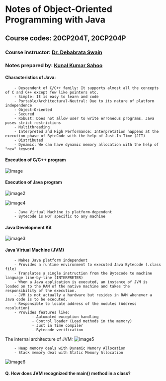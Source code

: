 # Notes of Object-Oriented Programming with Java
## Course codes: 20CP204T, 20CP204P

### Course instructor: [Dr. Debabrata Swain](https://www.linkedin.com/in/dr-debabrata-swain-44980636/)
### Notes prepared by: [Kunal Kumar Sahoo](https://www.linkedin.com/in/kunal-kumar-sahoo/)

#### Characteristics of Java:
        - Descendent of C/C++ family: It supports almost all the concepts of C and C++ except few like pointers etc.
        - Simple: It is easy to learn and code
        - Portable/Architectural-Neutral: Due to its nature of platform independence
        - Object-Oriented
        - Secured
        - Robust: Does not allow user to write erroneous programs. Java poses strict restrictions
        - Multithreading
        - Interpreted and High Performance: Interpretation happens at the execution phase of ByteCode with the help of Just-In Time (JIT)
        - Distributed
        - Dynamic: We can have dynamic memory allocation with the help of "new" keyword

#### Execution of C/C++ program
![Image](http://www.btechsmartclass.com/c_programming/cp_images/program-execution-process.png)

#### Execution of Java program
![image2](http://www.btechsmartclass.com/java/java_images/Execution_of_Java_Program.jpg)

![image4](https://www.softwaretestinghelp.com/wp-content/qa/uploads/2020/02/Flow-of-a-Java-program.png)


        - Java Virtual Machine is platform-dependent
        - Bytecode is NOT specific to any machine

#### Java Development Kit
![image3](https://www.softwaretestinghelp.com/wp-content/qa/uploads/2020/02/All-Java-components-Diagram.png)

#### Java Virtual Machine (JVM)
        - Makes Java platform independent
        - Provides a runtime environment to executed Java Bytecode (.class file)
        - Translates a single instruction from the Bytecode to machine language line-by-line (INTERPRETER)
        - When a Java application is executed, an instance of JVM is loaded on to the RAM of the native machine and takes the responsibility of the execution.
        - JVM is not actually a hardware but resides in RAM whenever a Java code is to be executed.
        - Responsible to locate address of the modules (Address resolution)
        - Provides features like:
                - Automated exception handling
                - Control loader (Load methods in the memory)
                - Just in Time compiler
                - Bytecode verification

The internal architecture of JVM:
![image5](https://www.softwaretestinghelp.com/wp-content/qa/uploads/2020/02/Various-parts-of-a-JVM.png)

        - Heap memory deals with Dynamic Memory Allocation 
        - Stack memory deal with Static Memory Allocation

![image6](https://www.softwaretestinghelp.com/wp-content/qa/uploads/2020/02/Components-of-JDK.png)

#### Q. How does JVM recognized the main() method in a class?